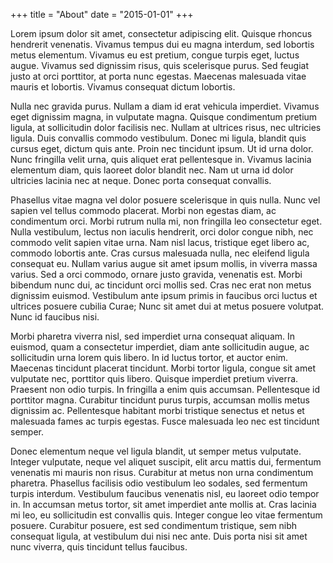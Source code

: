 +++
title 	= "About"
date	= "2015-01-01"
+++

Lorem ipsum dolor sit amet, consectetur adipiscing elit. Quisque rhoncus hendrerit venenatis. Vivamus tempus dui eu magna interdum, sed lobortis metus elementum. Vivamus eu est pretium, congue turpis eget, luctus augue. Vivamus sed dignissim risus, quis scelerisque purus. Sed feugiat justo at orci porttitor, at porta nunc egestas. Maecenas malesuada vitae mauris et lobortis. Vivamus consequat dictum lobortis.

Nulla nec gravida purus. Nullam a diam id erat vehicula imperdiet. Vivamus eget dignissim magna, in vulputate magna. Quisque condimentum pretium ligula, at sollicitudin dolor facilisis nec. Nullam at ultrices risus, nec ultricies ligula. Duis convallis commodo vestibulum. Donec mi ligula, blandit quis cursus eget, dictum quis ante. Proin nec tincidunt ipsum. Ut id urna dolor. Nunc fringilla velit urna, quis aliquet erat pellentesque in. Vivamus lacinia elementum diam, quis laoreet dolor blandit nec. Nam ut urna id dolor ultricies lacinia nec at neque. Donec porta consequat convallis.

Phasellus vitae magna vel dolor posuere scelerisque in quis nulla. Nunc vel sapien vel tellus commodo placerat. Morbi non egestas diam, ac condimentum orci. Morbi rutrum nulla mi, non fringilla leo consectetur eget. Nulla vestibulum, lectus non iaculis hendrerit, orci dolor congue nibh, nec commodo velit sapien vitae urna. Nam nisl lacus, tristique eget libero ac, commodo lobortis ante. Cras cursus malesuada nulla, nec eleifend ligula consequat eu. Nullam varius augue sit amet ipsum mollis, in viverra massa varius. Sed a orci commodo, ornare justo gravida, venenatis est. Morbi bibendum nunc dui, ac tincidunt orci mollis sed. Cras nec erat non metus dignissim euismod. Vestibulum ante ipsum primis in faucibus orci luctus et ultrices posuere cubilia Curae; Nunc sit amet dui at metus posuere volutpat. Nunc id faucibus nisi.

Morbi pharetra viverra nisl, sed imperdiet urna consequat aliquam. In euismod, quam a consectetur imperdiet, diam ante sollicitudin augue, ac sollicitudin urna lorem quis libero. In id luctus tortor, et auctor enim. Maecenas tincidunt placerat tincidunt. Morbi tortor ligula, congue sit amet vulputate nec, porttitor quis libero. Quisque imperdiet pretium viverra. Praesent non odio turpis. In fringilla a enim quis accumsan. Pellentesque id porttitor magna. Curabitur tincidunt purus turpis, accumsan mollis metus dignissim ac. Pellentesque habitant morbi tristique senectus et netus et malesuada fames ac turpis egestas. Fusce malesuada leo nec est tincidunt semper.

Donec elementum neque vel ligula blandit, ut semper metus vulputate. Integer vulputate, neque vel aliquet suscipit, elit arcu mattis dui, fermentum venenatis mi mauris non risus. Curabitur at metus non urna condimentum pharetra. Phasellus facilisis odio vestibulum leo sodales, sed fermentum turpis interdum. Vestibulum faucibus venenatis nisl, eu laoreet odio tempor in. In accumsan metus tortor, sit amet imperdiet ante mollis at. Cras lacinia mi leo, eu sollicitudin est convallis quis. Integer congue leo vitae fermentum posuere. Curabitur posuere, est sed condimentum tristique, sem nibh consequat ligula, at vestibulum dui nisi nec ante. Duis porta nisi sit amet nunc viverra, quis tincidunt tellus faucibus.